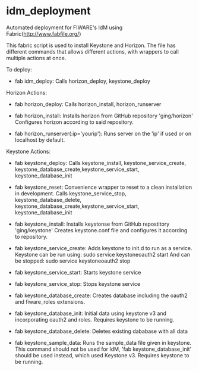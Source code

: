 idm_deployment
==============

Automated deployment for FIWARE's IdM using Fabric(http://www.fabfile.org/)

This fabric script is used to install Keystone and Horizon. The file has different commands that allows different actions, with wrappers to call multiple actions at once.

To deploy:

- fab idm_deploy:
    Calls horizon_deploy, keystone_deploy

Horizon Actions:

- fab horizon_deploy:
    Calls horizon_install, horizon_runserver

- fab horizon_install:
    Installs horizon from GitHub repository 'ging/horizon'
    Configures horizon according to said repository.

- fab horizon_runserver(:ip='yourip'):
      Runs server on the 'ip' if used or on localhost by default.

Keystone Actions:

- fab keystone_deploy:
        Calls keystone_install, keystone_service_create, keystone_database_create,keystone_service_start, keystone_database_init

- fab keystone_reset:
        Convenience wrapper to reset to a clean installation in development. Calls keystone_service_stop, keystone_database_delete, keystone_database_create,keystone_service_start, keystone_database_init

- fab keystone_install:
        Installs keystonse from GitHub repostitory 'ging/keystone'
        Creates keystone.conf file and configures it according to repository.

- fab keystone_service_create:
        Adds keystone to init.d to run as a service.
        Keystone can be run using: sudo service keystoneoauth2 start
        And can be stopped: sudo service keystoneoauth2 stop

- fab keystone_service_start:
        Starts keystone service

- fab keystone_service_stop:
        Stops keystone service

- fab keystone_database_create:
        Creates database including the oauth2 and fiware_roles extensions.

- fab keystone_database_init:
        Initial data using keystone v3 and incorporating oauth2 and roles. Requires keystone to be running.

- fab keystone_database_delete:
        Deletes existing dababase with all data

- fab keystone_sample_data:
        Runs the sample_data file given in keystone. This command should not be used for IdM, 'fab keystone_database_init' should be used instead, which used Keystone v3. Requires keystone to be running.